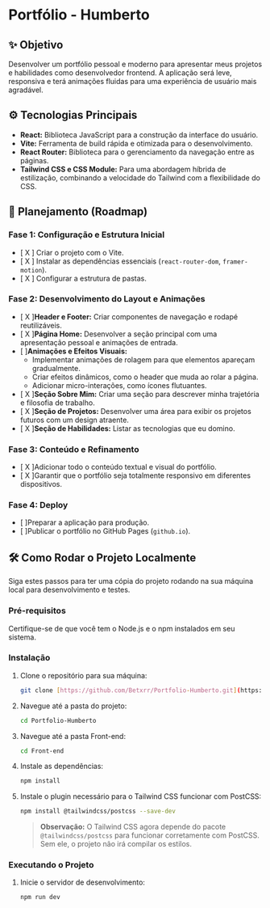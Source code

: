 # Portfólio - Humberto

## ✨ Objetivo

Desenvolver um portfólio pessoal e moderno para apresentar meus projetos e habilidades como desenvolvedor frontend. A aplicação será leve, responsiva e terá animações fluidas para uma experiência de usuário mais agradável.

## ⚙️ Tecnologias Principais

-   **React:** Biblioteca JavaScript para a construção da interface do usuário.
-   **Vite:** Ferramenta de build rápida e otimizada para o desenvolvimento.
-   **React Router:** Biblioteca para o gerenciamento da navegação entre as páginas.
-   **Tailwind CSS e CSS Module:** Para uma abordagem híbrida de estilização, combinando a velocidade do Tailwind com a flexibilidade do CSS.

## 🚀 Planejamento (Roadmap)

### Fase 1: Configuração e Estrutura Inicial
-   [ X ] Criar o projeto com o Vite.
-   [ X ] Instalar as dependências essenciais (`react-router-dom`, `framer-motion`).
-   [ X ] Configurar a estrutura de pastas.

### Fase 2: Desenvolvimento do Layout e Animações
-   [ X ]**Header e Footer:** Criar componentes de navegação e rodapé reutilizáveis.
-   [ X ]**Página Home:** Desenvolver a seção principal com uma apresentação pessoal e animações de entrada.
-   [  ]**Animações e Efeitos Visuais:**
    -   Implementar animações de rolagem para que elementos apareçam gradualmente.
    -   Criar efeitos dinâmicos, como o header que muda ao rolar a página.
    -   Adicionar micro-interações, como ícones flutuantes.
-   [ X ]**Seção Sobre Mim:** Criar uma seção para descrever minha trajetória e filosofia de trabalho.
-   [ X ]**Seção de Projetos:** Desenvolver uma área para exibir os projetos futuros com um design atraente.
-   [ X ]**Seção de Habilidades:** Listar as tecnologias que eu domino.

### Fase 3: Conteúdo e Refinamento
-   [ X ]Adicionar todo o conteúdo textual e visual do portfólio.
-   [ X ]Garantir que o portfólio seja totalmente responsivo em diferentes dispositivos.

### Fase 4: Deploy
-   [  ]Preparar a aplicação para produção.
-   [  ]Publicar o portfólio no GitHub Pages (`github.io`).


## 🛠️ Como Rodar o Projeto Localmente

Siga estes passos para ter uma cópia do projeto rodando na sua máquina local para desenvolvimento e testes.

### Pré-requisitos

Certifique-se de que você tem o Node.js e o npm instalados em seu sistema.

### Instalação

1.  Clone o repositório para sua máquina:
    ```bash
    git clone [https://github.com/Betxrr/Portfolio-Humberto.git](https://github.com/Betxrr/Portfolio-Humberto.git)
    ```
2.  Navegue até a pasta do projeto:
    ```bash
    cd Portfolio-Humberto
    ```
3.  Navegue até a pasta Front-end:
    ```bash
    cd Front-end
    ```
4.  Instale as dependências:
    ```bash
    npm install
    ```
5.  Instale o plugin necessário para o Tailwind CSS funcionar com PostCSS:
    ```bash
    npm install @tailwindcss/postcss --save-dev
    ```
    > **Observação:** O Tailwind CSS agora depende do pacote `@tailwindcss/postcss` para funcionar corretamente com PostCSS. Sem ele, o projeto não irá compilar os estilos.

### Executando o Projeto

1.  Inicie o servidor de desenvolvimento:
    ```bash
    npm run dev
    ```
